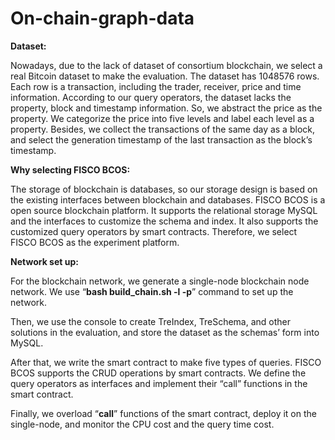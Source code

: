 # On-chain-graph-data
**Dataset:**

Nowadays, due to the lack of dataset of consortium blockchain, we select a real Bitcoin dataset to make the evaluation. The dataset has 1048576 rows. Each row is a transaction, including the trader, receiver, price and time information. According to our query operators, the dataset lacks the property, block and timestamp information. So, we abstract the price as the property. We categorize the price into five levels and label each level as a property. Besides, we collect the transactions of the same day as a block, and select the generation timestamp of the last transaction as the block’s timestamp.

**Why selecting FISCO BCOS:**

The storage of blockchain is databases, so our storage design is based on the existing interfaces between blockchain and databases. FISCO BCOS is a open source blockchain platform. It supports the relational storage MySQL and the interfaces to customize the schema and index. It also supports the customized query operators by smart contracts. Therefore, we select FISCO BCOS as the experiment platform.

**Network set up:**

For the blockchain network, we generate a single-node blockchain node network. We use “**bash build_chain.sh -l -p**” command to set up the network. 

Then, we use the console to create TreIndex, TreSchema, and other solutions in the evaluation, and store the dataset as the schemas’ form into MySQL. 

After that, we write the smart contract to make five types of queries. FISCO BCOS supports the CRUD operations by smart contracts. We define the query operators as interfaces and implement their “call” functions in the smart contract. 

Finally, we overload “**call**” functions of the smart contract, deploy it on the single-node, and monitor the CPU cost and the query time cost.
